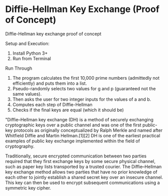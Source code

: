 # Diffie-Hellman Key Exchange (Proof of Concept)
Diffie-Hellman key exchange proof of concept

Setup and Execution:
1. Install Python 3+
2. Run from Terminal

Run Through
1. The program calculates the first 10,000 prime numbers (admittedly not efficiently) and puts them into a list.
2. Pseudo-randomly selects two values for g and p (guaranteed not the same values).
3. Then asks the user for two integer inputs for the values of a and b.
4. Computes each step of Diffie-Hellman
5. Checks if the final keys are equal (which it should be)


"Diffie–Hellman key exchange (DH) is a method of securely exchanging cryptographic keys over a public channel and was one of the first public-key protocols as originally conceptualized by Ralph Merkle and named after Whitfield Diffie and Martin Hellman.[1][2] DH is one of the earliest practical examples of public key exchange implemented within the field of cryptography.

Traditionally, secure encrypted communication between two parties required that they first exchange keys by some secure physical channel, such as paper key lists transported by a trusted courier. The Diffie–Hellman key exchange method allows two parties that have no prior knowledge of each other to jointly establish a shared secret key over an insecure channel. This key can then be used to encrypt subsequent communications using a symmetric key cipher.
